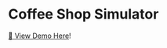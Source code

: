 # Coffee Shop Simulator

[🔗 View Demo Here](https://faint-source-638.notion.site/Coffee-Shop-Simulator-Demo-1a62d1ebdcf8808fa0f8f0f2ed8417f7?pvs=4)!




